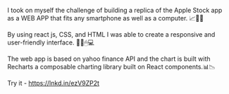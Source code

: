 I took on myself the challenge of building a replica of the Apple Stock app as a WEB APP that fits any smartphone as well as a computer. 📈🍏🍎

By using react js, CSS, and HTML I was able to create a responsive and user-friendly interface. 👨‍💻🖱💻


The web app is based on yahoo finance API and the chart is built with Recharts a composable charting library built on React components.📊📉


Try it - https://lnkd.in/ezV9ZP2t



